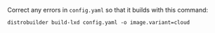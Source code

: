 
Correct any errors in `config.yaml` so that it builds with this command:
```
distrobuilder build-lxd config.yaml -o image.variant=cloud
```
